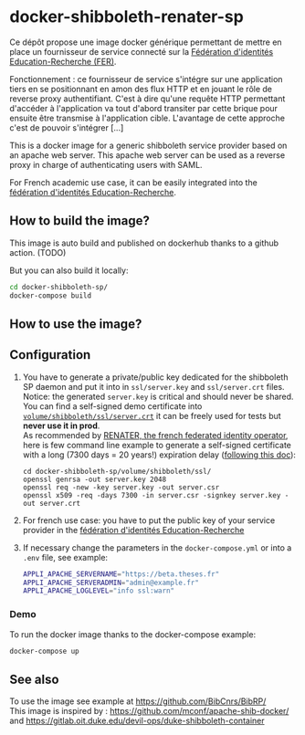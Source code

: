 # docker-shibboleth-renater-sp

Ce dépôt propose une image docker générique permettant de mettre en place un fournisseur de service connecté sur la [Fédération d'identités Education-Recherche (FER)](https://services.renater.fr/federation/index).

Fonctionnement : ce fournisseur de service s'intégre sur une application tiers en se positionnant en amon des flux HTTP et en jouant le rôle de reverse proxy authentifiant. C'est à dire qu'une requête HTTP permettant d'accéder à l'application va tout d'abord transiter par cette brique pour ensuite être transmise à l'application cible. L'avantage de cette approche c'est de pouvoir s'intégrer [...]

This is a docker image for a generic shibboleth service provider based on an apache web server. 
This apache web server can be used as a reverse proxy in charge of authenticating users with SAML.

For French academic use case, it can be easily integrated into the [fédération d'identités Education-Recherche](https://federation.renater.fr/registry?action=get_all).


## How to build the image?

This image is auto build and published on dockerhub thanks to a github action. (TODO)

But you can also build it locally:
```bash
cd docker-shibboleth-sp/
docker-compose build
```
## How to use the image?

## Configuration


1) You have to generate a private/public key dedicated for the shibboleth SP daemon and put it into in ``ssl/server.key`` and ``ssl/server.crt`` files. Notice: the generated ``server.key`` is critical and should never be shared. You can find a self-signed demo certificate into [``volume/shibboleth/ssl/server.crt``](https://github.com/abes-esr/docker-shibboleth-sp/tree/main/volume/shibboleth/ssl) it can be freely used for tests but **never use it in prod**.  
  As recommended by [RENATER, the french federated identity operator](https://services.renater.fr/federation/documentation/generale/certificats-saml#recommandations_techniques_pour_les_certificats), here is few command line example to generate a self-signed certificate with a long (7300 days = 20 years!) expiration delay ([following this doc](http://doc.ubuntu-fr.org/tutoriel/comment_creer_un_certificat_ssl)):
   ```
   cd docker-shibboleth-sp/volume/shibboleth/ssl/
   openssl genrsa -out server.key 2048
   openssl req -new -key server.key -out server.csr
   openssl x509 -req -days 7300 -in server.csr -signkey server.key -out server.crt
   ```

2) For french use case: you have to put the public key of your service provider in the [fédération d'identités Education-Recherche](https://federation.renater.fr/registry?action=get_all) 

3) If necessary change the parameters in the ``docker-compose.yml`` or into a ``.env`` file, see example:
   ```bash
   APPLI_APACHE_SERVERNAME="https://beta.theses.fr"
   APPLI_APACHE_SERVERADMIN="admin@example.fr"
   APPLI_APACHE_LOGLEVEL="info ssl:warn"
   ```

### Demo

To run the docker image thanks to the docker-compose example:
```bash
docker-compose up
```

## See also

To use the image see example at https://github.com/BibCnrs/BibRP/  
This image is inspired by : https://github.com/mconf/apache-shib-docker/ and https://gitlab.oit.duke.edu/devil-ops/duke-shibboleth-container


